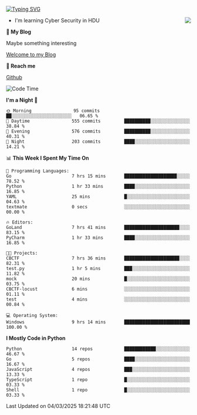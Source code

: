 [![Typing SVG](https://readme-typing-svg.herokuapp.com?font=Fira+Code&pause=1000&random=false&width=450&height=60&lines=Hello+%F0%9F%91%8B%F0%9F%8F%BB;I'm+JBNRZ)](https://git.io/typing-svg)

<a href="#">
  <img align="right" src="https://github-readme-stats.vercel.app/api?username=JBNRZ&show_icons=true&bg_color=15,f2f7fd,E0EAFC" />
</a>

- I'm learning Cyber Security in HDU

 **🌱 My Blog**

Maybe something interesting

[Welcome to my Blog](https://jbnrz.com.cn/)

 **💬 Reach me** 

[Github](https://github.com/JBNRZ)


<!--START_SECTION:waka-->
![Code Time](http://img.shields.io/badge/Code%20Time-1%2C007%20hrs%2052%20mins-blue)

**I'm a Night 🦉** 

```text
🌞 Morning                95 commits          ██░░░░░░░░░░░░░░░░░░░░░░░   06.65 % 
🌆 Daytime                555 commits         ██████████░░░░░░░░░░░░░░░   38.84 % 
🌃 Evening                576 commits         ██████████░░░░░░░░░░░░░░░   40.31 % 
🌙 Night                  203 commits         ████░░░░░░░░░░░░░░░░░░░░░   14.21 % 
```


📊 **This Week I Spent My Time On** 

```text
💬 Programming Languages: 
Go                       7 hrs 15 mins       ████████████████████░░░░░   78.52 % 
Python                   1 hr 33 mins        ████░░░░░░░░░░░░░░░░░░░░░   16.85 % 
YAML                     25 mins             █░░░░░░░░░░░░░░░░░░░░░░░░   04.63 % 
textmate                 0 secs              ░░░░░░░░░░░░░░░░░░░░░░░░░   00.00 % 

🔥 Editors: 
GoLand                   7 hrs 41 mins       █████████████████████░░░░   83.15 % 
PyCharm                  1 hr 33 mins        ████░░░░░░░░░░░░░░░░░░░░░   16.85 % 

🐱‍💻 Projects: 
CBCTF                    7 hrs 36 mins       █████████████████████░░░░   82.31 % 
test.py                  1 hr 5 mins         ███░░░░░░░░░░░░░░░░░░░░░░   11.82 % 
mock                     20 mins             █░░░░░░░░░░░░░░░░░░░░░░░░   03.75 % 
CBCTF-locust             6 mins              ░░░░░░░░░░░░░░░░░░░░░░░░░   01.11 % 
test                     4 mins              ░░░░░░░░░░░░░░░░░░░░░░░░░   00.84 % 

💻 Operating System: 
Windows                  9 hrs 14 mins       █████████████████████████   100.00 % 
```

**I Mostly Code in Python** 

```text
Python                   14 repos            ████████████░░░░░░░░░░░░░   46.67 % 
Go                       5 repos             ████░░░░░░░░░░░░░░░░░░░░░   16.67 % 
JavaScript               4 repos             ███░░░░░░░░░░░░░░░░░░░░░░   13.33 % 
TypeScript               1 repo              █░░░░░░░░░░░░░░░░░░░░░░░░   03.33 % 
Shell                    1 repo              █░░░░░░░░░░░░░░░░░░░░░░░░   03.33 % 
```




 Last Updated on 04/03/2025 18:21:48 UTC
<!--END_SECTION:waka-->
